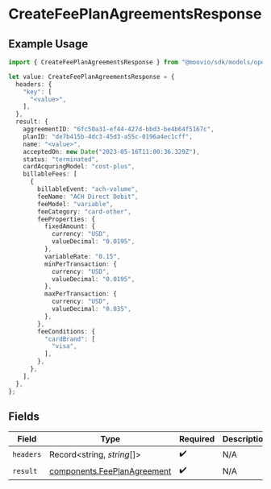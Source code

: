 # CreateFeePlanAgreementsResponse

## Example Usage

```typescript
import { CreateFeePlanAgreementsResponse } from "@moovio/sdk/models/operations";

let value: CreateFeePlanAgreementsResponse = {
  headers: {
    "key": [
      "<value>",
    ],
  },
  result: {
    aggreementID: "6fc50a31-ef44-427d-bbd3-be4b64f5167c",
    planID: "de7b415b-4dc3-45d3-a55c-0196a4ec1cff",
    name: "<value>",
    acceptedOn: new Date("2023-05-16T11:00:36.329Z"),
    status: "terminated",
    cardAcquringModel: "cost-plus",
    billableFees: [
      {
        billableEvent: "ach-volume",
        feeName: "ACH Direct Debit",
        feeModel: "variable",
        feeCategory: "card-other",
        feeProperties: {
          fixedAmount: {
            currency: "USD",
            valueDecimal: "0.0195",
          },
          variableRate: "0.15",
          minPerTransaction: {
            currency: "USD",
            valueDecimal: "0.0195",
          },
          maxPerTransaction: {
            currency: "USD",
            valueDecimal: "0.035",
          },
        },
        feeConditions: {
          "cardBrand": [
            "visa",
          ],
        },
      },
    ],
  },
};
```

## Fields

| Field                                                                      | Type                                                                       | Required                                                                   | Description                                                                |
| -------------------------------------------------------------------------- | -------------------------------------------------------------------------- | -------------------------------------------------------------------------- | -------------------------------------------------------------------------- |
| `headers`                                                                  | Record<string, *string*[]>                                                 | :heavy_check_mark:                                                         | N/A                                                                        |
| `result`                                                                   | [components.FeePlanAgreement](../../models/components/feeplanagreement.md) | :heavy_check_mark:                                                         | N/A                                                                        |